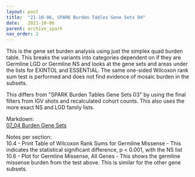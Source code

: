 ```yaml
---
layout: post
title:  "21-10-06, SPARK Burden Tables Gene Sets 04"
date:   2021-10-06
parent: archive_spark
nav_order: 2
---
```


This is the gene set burden analysis using just the simplex quad burden table. This breaks the variants into categories dependent on if they are Germline LGD or Germline NS and looks at the gene sets and areas under the lists for EXINTOL and ESSENTIAL. The same one-sided Wilcoxon rank sum test is performed and does not find evidence of mosaic burden in the subsets.

This differs from "SPARK Burden Tables Gene Sets 03" by using the final filters from IGV shots and recalculated cohort counts. This also uses the more exact NS and LGD family lists.

Markdown:
<br>[07_04 Burden Gene Sets](https://www.dropbox.com/s/pjrsx5sgete3fzr/07_burden_genesets_04.html?dl=0)

Notes per section:
<br>10.4 - Print Table of Wilcoxon Rank Sums for Germline Missense - This indicates the statistical significant difference, p < 0.001, with the NS list
<br>10.6 - Plot for Germline Missense, All Genes - This shows the germline missense burden from the test above. This is similar for the other gene subsets.
